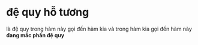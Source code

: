 # đệ quy hỗ tương 

là đệ quy trong hàm này gọi đến hàm kia và trong hàm kia gọi đến hàm này
**đang mắc phần đệ quy**